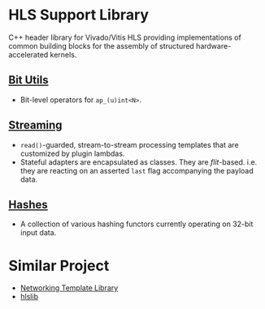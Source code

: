 # HLS Support Library
C++ header library for Vivado/Vitis HLS providing implementations of common
building blocks for the assembly of structured hardware-accelerated kernels.

## [Bit Utils](src/bit_utils.hpp)
- Bit-level operators for `ap_(u)int<N>`.

## [Streaming](src/streaming.hpp)
- `read()`-guarded, stream-to-stream processing templates that are customized by
  plugin lambdas.
- Stateful adapters are encapsulated as classes. They are *flit*-based.
  i.e. they are reacting on an asserted `last` flag accompanying the payload data.

## [Hashes](src/hashes.hpp)
- A collection of various hashing functors currently operating on 32-bit input data.

# Similar Project
- [Networking Template Library](https://github.com/acsl-technion/ntl)
- [hlslib](https://github.com/definelicht/hlslib)
